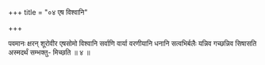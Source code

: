+++
title = "०४ एष विश्वानि"

+++

पवमानः क्षरन् शूरोवीर एषसोमो विश्वानि सर्वाणि वार्या वरणीयानि धनानि सत्वभिर्बलैः यन्निव गच्छन्निव सिषासति अस्मदर्थं सम्भक्तु- मिच्छति ॥ ४ ॥